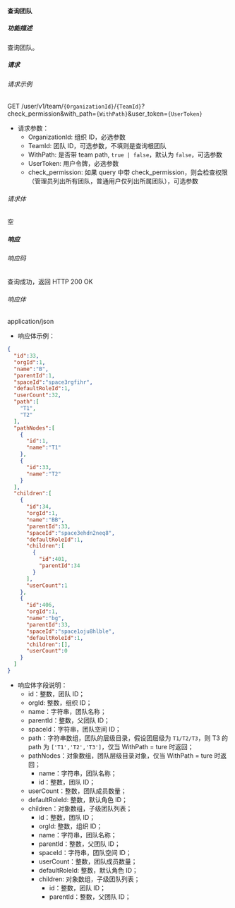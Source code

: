 #### 查询团队

##### 功能描述

查询团队。

##### 请求

###### 请求示例
GET /user/v1/team/`{OrganizationId}`/`{TeamId}`?check_permission&with_path=`{WithPath}`&user_token=`{UserToken}`

- 请求参数：
  - OrganizationId: 组织 ID，必选参数
  - TeamId: 团队 ID，可选参数，不填则是查询根团队
  - WithPath: 是否带 team path, `true | false`，默认为 `false`，可选参数
  - UserToken: 用户令牌，必选参数
  - check_permission: 如果 query 中带 check_permission，则会检查权限（管理员列出所有团队，普通用户仅列出所属团队），可选参数

###### 请求体

空

##### 响应

###### 响应码

查询成功，返回 HTTP 200 OK

###### 响应体

application/json

- 响应体示例：

```json
{
  "id":33,
  "orgId":1,
  "name":"B",
  "parentId":1,
  "spaceId":"space3rgfihr",
  "defaultRoleId":1,
  "userCount":32,
  "path":[
    "T1",
    "T2"
  ],
  "pathNodes":[
    {
      "id":1,
      "name":"T1"
    },
    {
      "id":33,
      "name":"T2"
    }
  ],
  "children":[
    {
      "id":34,
      "orgId":1,
      "name":"BB",
      "parentId":33,
      "spaceId":"space3ehdn2neq8",
      "defaultRoleId":1,
      "children":[
        {
          "id":401,
          "parentId":34
        }
      ],
      "userCount":1
    },
    {
      "id":406,
      "orgId":1,
      "name":"bg",
      "parentId":33,
      "spaceId":"space1oju8hlble",
      "defaultRoleId":1,
      "children":[],
      "userCount":0
    }
  ]
}
```

- 响应体字段说明：
  - id：整数，团队 ID；
  - orgId: 整数，组织 ID；
  - name：字符串，团队名称；
  - parentId：整数，父团队 ID；
  - spaceId：字符串，团队空间 ID；
  - path：字符串数组，团队的层级目录，假设团层级为 `T1/T2/T3`，则 T3 的 path 为 `['T1','T2','T3']`，仅当 WithPath = ture 时返回；
  - pathNodes：对象数组，团队层级目录对象，仅当 WithPath = ture 时返回；
    - name：字符串，团队名称；
    - id：整数，团队 ID；
  - userCount：整数，团队成员数量；
  - defaultRoleId: 整数，默认角色 ID；
  - children：对象数组，子级团队列表；
    - id：整数，团队 ID；
    - orgId: 整数，组织 ID；
    - name：字符串，团队名称；
    - parentId：整数，父团队 ID；
    - spaceId：字符串，团队空间 ID；
    - userCount：整数，团队成员数量；
    - defaultRoleId: 整数，默认角色 ID；  
    - children: 对象数组，子级团队列表；
      - id：整数，团队 ID；
      - parentId：整数，父团队 ID；
      
